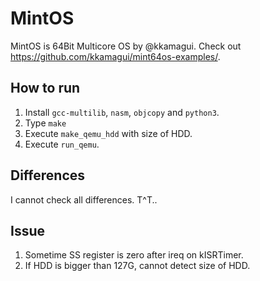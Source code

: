 # MintOS

MintOS is 64Bit Multicore OS by @kkamagui.
Check out <https://github.com/kkamagui/mint64os-examples/>.

## How to run

1. Install `gcc-multilib`, `nasm`, `objcopy` and `python3`.
2. Type `make`
3. Execute `make_qemu_hdd` with size of HDD.
4. Execute `run_qemu`.

## Differences

I cannot check all differences. T^T..

## Issue

1. Sometime SS register is zero after ireq on kISRTimer.
2. If HDD is bigger than 127G, cannot detect size of HDD.